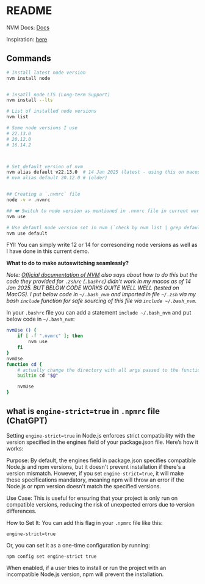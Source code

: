 # README

NVM Docs: [Docs](https://github.com/nvm-sh/nvm)

Inspiration: [here](https://stackoverflow.com/questions/57110542/how-to-write-a-nvmrc-file-which-automatically-change-node-version)

## Commands

```bash
# Install latest node version
nvm install node


# Insatll node LTS (Long-term Support)
nvm install --lts

# List of installed node versions
nvm list

# Some node versions I use
# 22.13.0
# 20.12.0
# 16.14.2



# Set default version of nvm
nvm alias default v22.13.0	# 14 Jan 2025 (latest - using this on macos)
# nvm alias default 20.12.0	# (older)


## Creating a `.nvmrc` file
node -v > .nvmrc

## ❤️ Switch to node version as mentioned in .nvmrc file in current working directory
nvm use

# Use defautl node version set in nvm (`check by nvm list | grep default`) in the current shell session
nvm use default
```

FYI: You can simply write 12 or 14 for corresonding node versions as well as I have done in this current demo.

**What to do to make autoswitching seamlessly?**

*Note: [Official documentation of NVM](https://github.com/nvm-sh/nvm#calling-nvm-use-automatically-in-a-directory-with-a-nvmrc-file) also says about how to do this but the code they provided for `.zshrc` (`.bashrc`) didn't work in my macos as of 14 Jan 2025. BUT BELOW CODE WORKS QUITE WELL WELL (tested on MacOS). I put below code in `~/.bash_nvm` and imported in file `~/.zsh` via my bash `include` function for safe sourcing of this file via `include ~/.bash_nvm`.*

In your `.bashrc` file you can add a statement `include ~/.bash_nvm`  and put below code in `~/.bash_nvm`:

```bash
nvmUse () {
	if [ -f ".nvmrc" ]; then
		nvm use
	fi
}
nvmUse
function cd {
    # actually change the directory with all args passed to the function
    builtin cd "$@"

	nvmUse
}
```

## what is `engine-strict=true` in `.npmrc` file (ChatGPT)

Setting `engine-strict=true` in Node.js enforces strict compatibility with the version specified in the engines field of your package.json file. Here’s how it works:

Purpose: By default, the engines field in package.json specifies compatible Node.js and npm versions, but it doesn't prevent installation if there's a version mismatch. However, if you set `engine-strict=true`, it will make these specifications mandatory, meaning npm will throw an error if the Node.js or npm version doesn't match the specified versions.

Use Case: This is useful for ensuring that your project is only run on compatible versions, reducing the risk of unexpected errors due to version differences.

How to Set It: You can add this flag in your `.npmrc` file like this:

`engine-strict=true`

Or, you can set it as a one-time configuration by running:

`npm config set engine-strict true`

When enabled, if a user tries to install or run the project with an incompatible Node.js version, npm will prevent the installation.
